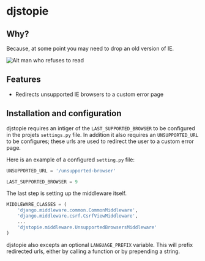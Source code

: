 # djstopie

## Why?

Because, at some point you may need to drop an old version of IE.

![Alt man who refuses to read](http://i.minus.com/i2EAQUnIGLyXD.gif)

## Features

* Redirects unsupported IE browsers to a custom error page


## Installation and configuration

djstopie requires an intiger of the `LAST_SUPPORTED_BROWSER` to be configured in
the projets `settings.py` file. In addition it also requires an `UNSUPPORTED_URL`
to be configures; these urls are used to redirect the user to a custom error page.

Here is an example of a configured `setting.py` file:

```python
UNSUPPORTED_URL = '/unsupported-browser'

LAST_SUPPORTED_BROWSER = 9
```

The last step is setting up the middleware itself.

```python
MIDDLEWARE_CLASSES = (
    'django.middleware.common.CommonMiddleware',
    'django.middleware.csrf.CsrfViewMiddleware',
    ...
    'djstopie.middleware.UnsupportedBrowsersMiddleware'
)
```

djstopie also excepts an optional `LANGUAGE_PREFIX` variable. This will prefix
redirected urls, either by calling a function or by prepending a string.
